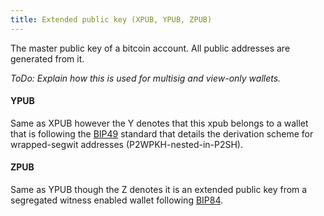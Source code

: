 ```yaml
---
title: Extended public key (XPUB, YPUB, ZPUB)
---
```


The master public key of a bitcoin account. All public addresses are generated from it.

_ToDo: Explain how this is used for multisig and view-only wallets._

#### YPUB

Same as XPUB however the Y denotes that this xpub belongs to a wallet that is following the [BIP49](https://github.com/bitcoin/bips/blob/master/bip-0049.mediawiki) standard that details the derivation scheme for wrapped-segwit addresses (P2WPKH-nested-in-P2SH).

#### ZPUB

Same as YPUB though the Z denotes it is an extended public key from a segregated witness enabled wallet following [BIP84](https://github.com/bitcoin/bips/blob/master/bip-0084.mediawiki).
